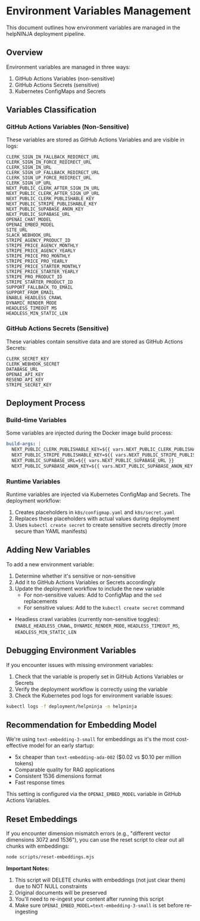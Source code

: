 # Environment Variables Management

This document outlines how environment variables are managed in the helpNINJA deployment pipeline.

## Overview

Environment variables are managed in three ways:
1. GitHub Actions Variables (non-sensitive)
2. GitHub Actions Secrets (sensitive)
3. Kubernetes ConfigMaps and Secrets

## Variables Classification

### GitHub Actions Variables (Non-Sensitive)

These variables are stored as GitHub Actions Variables and are visible in logs:

```
CLERK_SIGN_IN_FALLBACK_REDIRECT_URL
CLERK_SIGN_IN_FORCE_REDIRECT_URL
CLERK_SIGN_IN_URL
CLERK_SIGN_UP_FALLBACK_REDIRECT_URL
CLERK_SIGN_UP_FORCE_REDIRECT_URL
CLERK_SIGN_UP_URL
NEXT_PUBLIC_CLERK_AFTER_SIGN_IN_URL
NEXT_PUBLIC_CLERK_AFTER_SIGN_UP_URL
NEXT_PUBLIC_CLERK_PUBLISHABLE_KEY
NEXT_PUBLIC_STRIPE_PUBLISHABLE_KEY
NEXT_PUBLIC_SUPABASE_ANON_KEY
NEXT_PUBLIC_SUPABASE_URL
OPENAI_CHAT_MODEL
OPENAI_EMBED_MODEL
SITE_URL
SLACK_WEBHOOK_URL
STRIPE_AGENCY_PRODUCT_ID
STRIPE_PRICE_AGENCY_MONTHLY
STRIPE_PRICE_AGENCY_YEARLY
STRIPE_PRICE_PRO_MONTHLY
STRIPE_PRICE_PRO_YEARLY
STRIPE_PRICE_STARTER_MONTHLY
STRIPE_PRICE_STARTER_YEARLY
STRIPE_PRO_PRODUCT_ID
STRIPE_STARTER_PRODUCT_ID
SUPPORT_FALLBACK_TO_EMAIL
SUPPORT_FROM_EMAIL
ENABLE_HEADLESS_CRAWL
DYNAMIC_RENDER_MODE
HEADLESS_TIMEOUT_MS
HEADLESS_MIN_STATIC_LEN
```

### GitHub Actions Secrets (Sensitive)

These variables contain sensitive data and are stored as GitHub Actions Secrets:

```
CLERK_SECRET_KEY
CLERK_WEBHOOK_SECRET
DATABASE_URL
OPENAI_API_KEY
RESEND_API_KEY
STRIPE_SECRET_KEY
```

## Deployment Process

### Build-time Variables

Some variables are injected during the Docker image build process:

```yaml
build-args: |
  NEXT_PUBLIC_CLERK_PUBLISHABLE_KEY=${{ vars.NEXT_PUBLIC_CLERK_PUBLISHABLE_KEY }}
  NEXT_PUBLIC_STRIPE_PUBLISHABLE_KEY=${{ vars.NEXT_PUBLIC_STRIPE_PUBLISHABLE_KEY }}
  NEXT_PUBLIC_SUPABASE_URL=${{ vars.NEXT_PUBLIC_SUPABASE_URL }}
  NEXT_PUBLIC_SUPABASE_ANON_KEY=${{ vars.NEXT_PUBLIC_SUPABASE_ANON_KEY }}
```

### Runtime Variables

Runtime variables are injected via Kubernetes ConfigMap and Secrets. The deployment workflow:

1. Creates placeholders in `k8s/configmap.yaml` and `k8s/secret.yaml`
2. Replaces these placeholders with actual values during deployment
3. Uses `kubectl create secret` to create sensitive secrets directly (more secure than YAML manifests)

## Adding New Variables

To add a new environment variable:

1. Determine whether it's sensitive or non-sensitive
2. Add it to GitHub Actions Variables or Secrets accordingly
3. Update the deployment workflow to include the new variable
   - For non-sensitive values: Add to ConfigMap and the `sed` replacements
   - For sensitive values: Add to the `kubectl create secret` command
  - Headless crawl variables (currently non-sensitive toggles): `ENABLE_HEADLESS_CRAWL`, `DYNAMIC_RENDER_MODE`, `HEADLESS_TIMEOUT_MS`, `HEADLESS_MIN_STATIC_LEN`

## Debugging Environment Variables

If you encounter issues with missing environment variables:

1. Check that the variable is properly set in GitHub Actions Variables or Secrets
2. Verify the deployment workflow is correctly using the variable
3. Check the Kubernetes pod logs for environment variable issues:

```bash
kubectl logs -f deployment/helpninja -n helpninja
```

## Recommendation for Embedding Model

We're using `text-embedding-3-small` for embeddings as it's the most cost-effective model for an early startup:
- 5x cheaper than `text-embedding-ada-002` ($0.02 vs $0.10 per million tokens)
- Comparable quality for RAG applications
- Consistent 1536 dimensions format
- Fast response times

This setting is configured via the `OPENAI_EMBED_MODEL` variable in GitHub Actions Variables.

## Reset Embeddings

If you encounter dimension mismatch errors (e.g., "different vector dimensions 3072 and 1536"), you can use the reset script to clear out all chunks with embeddings:

```bash
node scripts/reset-embeddings.mjs
```

**Important Notes:**
1. This script will DELETE chunks with embeddings (not just clear them) due to NOT NULL constraints
2. Original documents will be preserved
3. You'll need to re-ingest your content after running this script
4. Make sure `OPENAI_EMBED_MODEL=text-embedding-3-small` is set before re-ingesting
